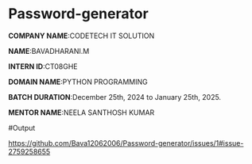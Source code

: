# Password-generator

**COMPANY NAME**:CODETECH IT SOLUTION

**NAME**:BAVADHARANI.M

**INTERN ID**:CT08GHE

**DOMAIN NAME**:PYTHON PROGRAMMING

**BATCH DURATION**:December 25th, 2024 to January 25th, 2025.

**MENTOR NAME**:NEELA SANTHOSH KUMAR

#Output

https://github.com/Bava12062006/Password-generator/issues/1#issue-2759258655

